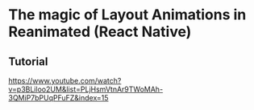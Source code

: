# The magic of Layout Animations in Reanimated (React Native)

## Tutorial
https://www.youtube.com/watch?v=p3BLiloo2UM&list=PLjHsmVtnAr9TWoMAh-3QMiP7bPUqPFuFZ&index=15
